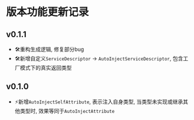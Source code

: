 ﻿# 版本功能更新记录

## v0.1.1
- 🛠重构生成逻辑, 修复部分bug
- 🛠新增自定义`ServiceDescriptor` -> `AutoInjectServiceDescriptor`, 包含工厂模式下的真实返回类型

## v0.1.0
- ⚡️新增`AutoInjectSelfAttribute`, 表示注入自身类型, 当类型未实现或继承其他类型时, 效果等同于`AutoInjectAttribute`
